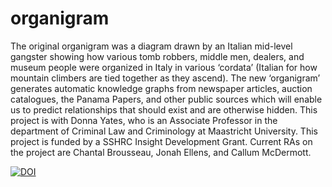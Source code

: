 # organigram

The original organigram was a diagram drawn by an Italian mid-level gangster showing how various tomb robbers, middle men, dealers, and museum people were organized in Italy in various ‘cordata’ (Italian for how mountain climbers are tied together as they ascend). The new ‘organigram’ generates automatic knowledge graphs from newspaper articles, auction catalogues, the Panama Papers, and other public sources which will enable us to predict relationships that should exist and are otherwise hidden. This project is with Donna Yates, who is an Associate Professor in the department of Criminal Law and Criminology at Maastricht University. This project is funded by a SSHRC Insight Development Grant. Current RAs on the project are Chantal Brousseau, Jonah Ellens, and Callum McDermott.

[![DOI](https://zenodo.org/badge/585608864.svg)](https://zenodo.org/badge/latestdoi/585608864)